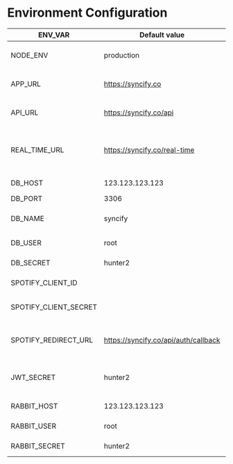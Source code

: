 # Environment Configuration

| ENV_VAR               | Default value                        | Comment                                           |
| --------------------- | ------------------------------------ | ------------------------------------------------- |
| NODE_ENV              | production                           | production / development / test                   |
| APP_URL               | https://syncify.co                   | Url pointing the frontend application             |
| API_URL               | https://syncify.co/api               | Url pointing to the backend api                   |
| REAL_TIME_URL         | https://syncify.co/real-time         | Url pointing to the real-time backend application |
| DB_HOST               | 123.123.123.123                      | MySQL host name                                   |
| DB_PORT               | 3306                                 | MySQL port                                        |
| DB_NAME               | syncify                              | MySQL database name                               |
| DB_USER               | root                                 | MySQL user name                                   |
| DB_SECRET             | hunter2                              | MySQL secret                                      |
| SPOTIFY_CLIENT_ID     |                                      | Spotify Web API client id                         |
| SPOTIFY_CLIENT_SECRET |                                      | Spotify Web API client secret                     |
| SPOTIFY_REDIRECT_URL  | https://syncify.co/api/auth/callback | Callback url for Spotify OAuth redirects          |
| JWT_SECRET            | hunter2                              | Secret used for Web Token Encryption              |
| RABBIT_HOST           | 123.123.123.123                      | Rabbitmq host name                                |
| RABBIT_USER           | root                                 | Rabbitmq user name                                |
| RABBIT_SECRET         | hunter2                              | Rabbitmq user secret                              |
